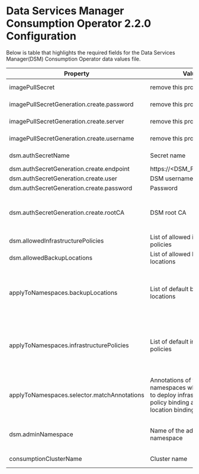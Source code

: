 # Data Services Manager Consumption Operator 2.2.0 Configuration

Below is table that highlights the required fields for the Data Services Manager(DSM) Consumption Operator data values file.

| Property                                     | Value                                                                                                                      | Description                                                                                                                                                                                                                                                 |
| -------------------------------------------- | -------------------------------------------------------------------------------------------------------------------------- | ----------------------------------------------------------------------------------------------------------------------------------------------------------------------------------------------------------------------------------------------------------- |
| imagePullSecret                              | remove this property                                                                                                       | not required as we have enabled anonymous image pull                                                                                                                                                                                                        |
| imagePullSecretGeneration.create.password    | remove this property                                                                                                       | not required as we have enabled anonymous image pull                                                                                                                                                                                                        |
| imagePullSecretGeneration.create.server      | remove this property                                                                                                       | not required as we have enabled anonymous image pull                                                                                                                                                                                                        |
| imagePullSecretGeneration.create.username    | remove this property                                                                                                       | not required as we have enabled anonymous image pull                                                                                                                                                                                                        |
| dsm.authSecretName                           | Secret name                                                                                                                | Name of the secret that contains the DSM credentials                                                                                                                                                                                                        |
| dsm.authSecretGeneration.create.endpoint     | https://<DSM_PROVIDER_IP>                                                                                                  | URL of the DSM provider (do no use FQDN)                                                                                                                                                                                                                    |
| dsm.authSecretGeneration.create.user         | DSM username                                                                                                               | Username present in the DSM provider                                                                                                                                                                                                                        |
| dsm.authSecretGeneration.create.password     | Password                                                                                                                   | Password of the DSM user                                                                                                                                                                                                                                    |
| dsm.authSecretGeneration.create.rootCA       | DSM root CA                                                                                                                | YAML multi-line string containing the DSM root CA. Available under /opt/vmware/tdm-provider/cert/provider-ca-cert.pem in DSM provider.<br>**Note:** Make sure to use yaml multi-line syntax                                                                 |
| dsm.allowedInfrastructurePolicies            | List of allowed infrastructure policies                                                                                    | It is a full list or subset of infrastructure policies available in DSM provider.                                                                                                                                                                           |
| dsm.allowedBackupLocations                   | List of allowed backup locations                                                                                           | It is a full list or subset of backup locations available in DSM provider.                                                                                                                                                                                  |
| applyToNamespaces.backupLocations            | List of default backup locations                                                                                           | It is a full list or subset of `dsm.allowedBackupLocations`. This enables the automatic deployment of backup location binding in namespaces that are qualified by the `applyToNamespaces.selector.matchAnnotations` configuration                           |
| applyToNamespaces.infrastructurePolicies     | List of default infrastructure policies                                                                                    | It is a full list or subset of `dsm.allowedInfrastructurePolicies`. This enables the automatic deployment of infrastructure policy binding in namespaces that are qualified by the `applyToNamespaces.selector.matchAnnotations` configuration              |
| applyToNamespaces.selector.matchAnnotations  | Annotations of the namespaces where we need to deploy infrastructure policy binding and backup location binding by default | You can find these by running kubectl get namespace <NS_NAME> -oyaml. Select the a subset annotations from the output, which is common across all the namespaces.<br>**Note:** remove {} and add the annotation below as properties of matchAnnotations     |
| dsm.adminNamespace                           | Name of the admin namespace                                                                                                | It is the name of the admin namespace on the consumption side which syncs dsm-system namespace on the DSM provider side.<br>Eg: co-dsm-system                                                                                                               |
| consumptionClusterName                       | Cluster name                                                                                                               | A name to uniquely identify the consumption cluster                                                                                                                                                                                                         |

